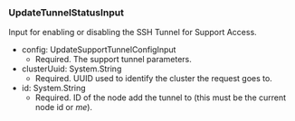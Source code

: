 ### UpdateTunnelStatusInput
Input for enabling or disabling the SSH Tunnel for Support Access.

- config: UpdateSupportTunnelConfigInput
  - Required. The support tunnel parameters.
- clusterUuid: System.String
  - Required. UUID used to identify the cluster the request goes to.
- id: System.String
  - Required. ID of the node add the tunnel to (this must be the current node id or *me*).
